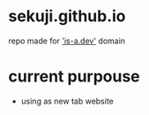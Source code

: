 # sekuji.github.io
repo made for ['is-a.dev'](https://github.com/sekuji/register) domain
# current purpouse
- using as new tab website
